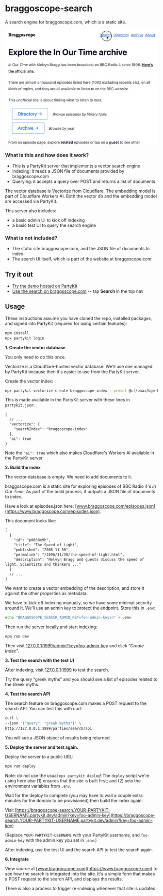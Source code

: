 # braggoscope-search

A search engine for braggoscope.com, which is a static site.

![](/assets/ai-search-in-braggoscope.gif)

### What is this and how does it work?

- This is a PartyKit server that implements a vector search engine
- Indexing: it reads a JSON file of documents provided by braggoscope.com
- Querying: it accepts a query over POST and returns a list of documents

The vector database is Vectorize from Cloudflare. The embedding model is part of Cloudflare Workers AI. Both the vector db and the embedding model are accessed via PartyKit.

This server also includes:

- a basic admin UI to kick off indexing
- a basic test UI to query the search engine

### What is not included?

- The static site braggoscope.com, and the JSON file of documents to index
- The search UI itself, which is part of the website at braggoscope.com

## Try it out

- [Try the demo hosted on PartyKit](https://braggoscope-search.genmon.partykit.dev)
- [Use the search on braggoscope.com](https://www.braggoscope.com) -- tap **Search** in the top nav

## Usage

These instructions assume you have cloned the repo, installed packages, and signed into PartyKit (required for using certain features):

```bash
npm install
npx partykit login
```

**1. Create the vector database**

You only need to do this once.

Vectorize is a Cloudflare-hosted vector database. We'll use one managed by PartyKit because then it's easier to use from the PartyKit server.

Create the vector index:

```bash
npx partykit vectorize create braggoscope-index --preset @cf/baai/bge-base-en-v1.5
```

This is made available in the PartyKit server with these lines in `partykit.json`:

```jsonc
{
  // ...
  "vectorize": {
    "searchIndex": "braggoscope-index"
  },
  "ai": true
}
```

Note the `"ai": true` which also makes Cloudflare's Workers AI available in the PartyKit server.

**2. Build the index**

The vector database is empty. We need to add documents to it.

braggoscope.com is a static site for exploring episodes of BBC Radio 4's _In Our Time._ As part of the build process, it outputs a JSON file of documents to index.

Have a look at episodes.json here: [www.braggoscope.com/episodes.json](https://www.braggoscope.com/episodes.json).

This document looks like:

```jsonc
[
  {
    "id": "p0038x9h",
    "title": "The Speed of Light",
    "published": "2006-11-30",
    "permalink": "/2006/11/30/the-speed-of-light.html",
    "description": "Melvyn Bragg and guests discuss the speed of light. Scientists and thinkers ..."
  }
  // ...
]
```

We want to create a vector embedding of the description, and store it against the other properties as metadata.

We have to kick off indexing manually, so we have some minimal security around it. We'll use an admin key to protect the endpoint. Store this in `.env`:

```bash
echo "BRAGGOSCOPE_SEARCH_ADMIN_KEY=foo-admin-key\n" > .env
```

Then run the server locally and start indexing:

```bash
npm run dev
```

Then visit [127.0.0.1:1999/admin?key=foo-admin-key](http://127.0.0.1:1999/admin?key=foo-admin-key) and click _"Create Index"_.

**3. Test the search with the test UI**

After indexing, visit [127.0.0.1:1999](http://127.0.0.1:1999) to test the search.

Try the query "greek myths" and you should see a list of episodes related to the Greek myths.

**4. Test the search API**

The search feature on braggoscope.com makes a POST request to the search API. You can test this with curl:

```bash
curl \
--json '{"query": "greek myths"}' \
http://127.0.0.1:1999/parties/search/api
```

You will see a JSON object of results being returned.

**5. Deploy the server and test again.**

Deploy the server to a public URL:

```bash
npm run deploy
```

Note: do not use the usual `npx partykit deploy`! The `deploy` script we're using here also (1) ensures that the site is built first; and (2) sets the environment variables from `.env`.

Wait for the deploy to complete (you may have to wait a couple extra minutes for the domain to be provisioned) then build the index again:

Visit [https://braggoscope-search.YOUR-PARTYKIT-USERNAME.partykit.dev/admin?key=foo-admin-key](https://braggoscope-search.YOUR-PARTYKIT-USERNAME.partykit.dev/admin?key=foo-admin-key)

(Replace `YOUR-PARTYKIT-USERNAME` with your PartyKit username, and `foo-admin-key` with the admin key you set in `.env`.)

After indexing, use the test UI and the search API to test the search again.

**6. Integrate**

View source at [www.braggoscope.com](https://www.braggoscope.com) to see how the search is integrated into the site. It's a simple form that makes a POST request to the search API, and displays the results.

There is also a process to trigger re-indexing whenever that site is updated.
